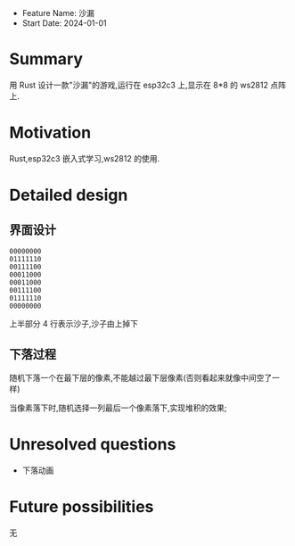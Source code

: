 - Feature Name: 沙漏
- Start Date: 2024-01-01

# Summary

[summary]: #summary

用 Rust 设计一款"沙漏"的游戏,运行在 esp32c3 上,显示在 8\*8 的 ws2812 点阵上.

# Motivation

[motivation]: #motivation

Rust,esp32c3 嵌入式学习,ws2812 的使用.

# Detailed design

[detailed-design]: #detailed-design

## 界面设计

```Text
00000000
01111110
00111100
00011000
00011000
00111100
01111110
00000000
```

上半部分 4 行表示沙子,沙子由上掉下

## 下落过程

随机下落一个在最下层的像素,不能越过最下层像素(否则看起来就像中间空了一样)

当像素落下时,随机选择一列最后一个像素落下,实现堆积的效果;

# Unresolved questions

[unresolved-questions]: #unresolved-questions

- 下落动画

# Future possibilities

[future-possibilities]: #future-possibilities

无

